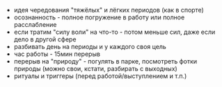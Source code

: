 - идея чередования "тяжёлых" и лёгких периодов (как в спорте)
- осознанность - полное погружение в работу или полное расслабление
- если тратим "силу воли" на что-то - потом меньше сил, даже если дело в другой сфере
- разбивать день на периоды и у каждого своя цель
- час работы - 15мин перерыв
- перерыв на "природу" - погулять в парке, посмотреть фотки природы (можно свои, кстати, разбирать с выходных)
- ритуалы и триггеры (перед работой/выступлением и т.п.)
